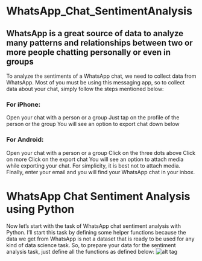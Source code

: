 # WhatsApp_Chat_SentimentAnalysis
## WhatsApp is a great source of data to analyze many patterns and relationships between two or more people chatting personally or even in groups
To analyze the sentiments of a WhatsApp chat, we need to collect data from WhatsApp. Most of you must be using this messaging app, so to collect data about your chat, simply follow the steps mentioned below:
### For iPhone:
Open your chat with a person or a group
Just tap on the profile of the person or the group
You will see an option to export chat down below

### For Android:
Open your chat with a person or a group 
Click on the three dots above 
Click on more
Click on the export chat
You will see an option to attach media while exporting your chat. For simplicity, it is best not to attach media. Finally, enter your email and you will find your WhatsApp chat in your inbox.

# WhatsApp Chat Sentiment Analysis using Python
Now let’s start with the task of WhatsApp chat sentiment analysis with Python. I’ll start this task by defining some helper functions because the data we get from WhatsApp is not a dataset that is ready to be used for any kind of data science task. So, to prepare your data for the sentiment analysis task, just define all the functions as defined below:
![alt tag](https://github.com/namanbansal01/WhatsApp_Chat_SentimentAnalysis/issues/1#issue-1059214033.png)

